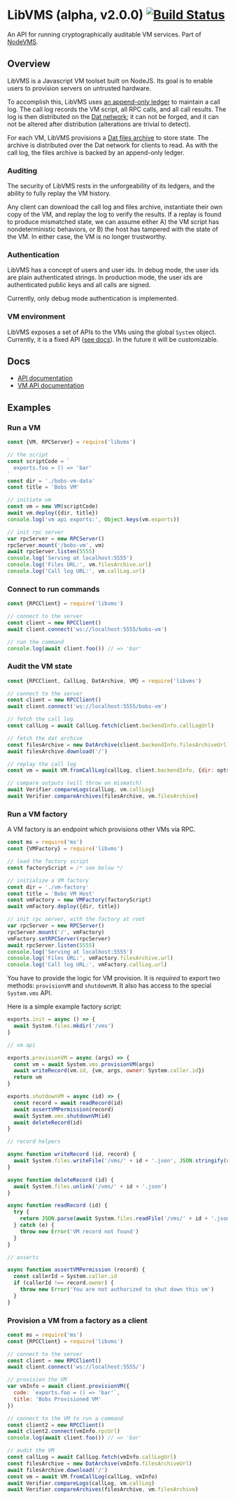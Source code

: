 # LibVMS (alpha, v2.0.0) [![Build Status](https://travis-ci.org/pfrazee/libvms.svg?branch=master)](https://travis-ci.org/pfrazee/libvms)

An API for running cryptographically auditable VM services. Part of [NodeVMS](https://npm.im/nodevms).

## Overview

LibVMS is a Javascript VM toolset built on NodeJS. Its goal is to enable users to provision servers on untrusted hardware.

To accomplish this, LibVMS uses [an append-only ledger](https://npm.im/hypercore) to maintain a call log. The call log records the VM script, all RPC calls, and all call results. The log is then distributed on the [Dat network](https://beakerbrowser.com/docs/inside-beaker/dat-files-protocol.html); it can not be forged, and it can not be altered after distribution (alterations are trivial to detect).

For each VM, LibVMS provisions a [Dat files archive](https://npm.im/hyperdrive) to store state. The archive is distributed over the Dat network for clients to read. As with the call log, the files archive is backed by an append-only ledger.

### Auditing

The security of LibVMS rests in the unforgeability of its ledgers, and the ability to fully replay the VM history.

Any client can download the call log and files archive, instantiate their own copy of the VM, and replay the log to verify the results. If a replay is found to produce mismatched state, we can assume either A) the VM script has nondeterministic behaviors, or B) the host has tampered with the state of the VM. In either case, the VM is no longer trustworthy.

### Authentication

LibVMS has a concept of users and user ids. In debug mode, the user ids are plain authenticated strings. In production mode, the user ids are authenticated public keys and all calls are signed.

Currently, only debug mode authentication is implemented.

### VM environment

LibVMS exposes a set of APIs to the VMs using the global `System` object. Currently, it is a fixed API ([see docs](./docs/vm-api.md)). In the future it will be customizable.

## Docs

 - [API documentation](./docs/api.md)
 - [VM API documentation](./docs/vm-api.md)

## Examples

### Run a VM

```js
const {VM, RPCServer} = require('libvms')

// the script
const scriptCode = `
  exports.foo = () => 'bar'
`
const dir = './bobs-vm-data'
const title = 'Bobs VM'

// initiate vm
const vm = new VM(scriptCode)
await vm.deploy({dir, title})
console.log('vm api exports:', Object.keys(vm.exports))

// init rpc server
var rpcServer = new RPCServer()
rpcServer.mount('/bobs-vm', vm)
await rpcServer.listen(5555)
console.log('Serving at localhost:5555')
console.log('Files URL:', vm.filesArchive.url)
console.log('Call log URL:', vm.callLog.url)
```

### Connect to run commands

```js
const {RPCClient} = require('libvms')

// connect to the server
const client = new RPCClient()
await client.connect('ws://localhost:5555/bobs-vm')

// run the command
console.log(await client.foo()) // => 'bar'
```

### Audit the VM state

```js
const {RPCClient, CallLog, DatArchive, VM} = require('libvms')

// connect to the server
const client = new RPCClient()
await client.connect('ws://localhost:5555/bobs-vm')

// fetch the call log
const callLog = await CallLog.fetch(client.backendInfo.callLogUrl)

// fetch the dat archive
const filesArchive = new DatArchive(client.backendInfo.filesArchiveUrl)
await filesArchive.download('/')

// replay the call log
const vm = await VM.fromCallLog(callLog, client.backendInfo, {dir: opts.dir})

// compare outputs (will throw on mismatch)
await Verifier.compareLogs(callLog, vm.callLog)
await Verifier.compareArchives(filesArchive, vm.filesArchive)
```

### Run a VM factory

A VM factory is an endpoint which provisions other VMs via RPC.

```js
const ms = require('ms')
const {VMFactory} = require('libvms')

// load the factory script
const factoryScript = /* see below */

// initialize a VM factory
const dir = './vm-factory'
const title = 'Bobs VM Host'
const vmFactory = new VMFactory(factoryScript)
await vmFactory.deploy({dir, title})

// init rpc server, with the factory at root
var rpcServer = new RPCServer()
rpcServer.mount('/', vmFactory)
vmFactory.setRPCServer(rpcServer)
await rpcServer.listen(5555)
console.log('Serving at localhost:5555')
console.log('Files URL:', vmFactory.filesArchive.url)
console.log('Call log URL:', vmFactory.callLog.url)
```

You have to provide the logic for VM provision. It is *required* to export two methods: `provisionVM` and `shutdownVM`. It also has access to the special `System.vms` API.

Here is a simple example factory script:

```js
exports.init = async () => {
  await System.files.mkdir('/vms')
}

// vm api

exports.provisionVM = async (args) => {
  const vm = await System.vms.provisionVM(args)
  await writeRecord(vm.id, {vm, args, owner: System.caller.id})
  return vm
}

exports.shutdownVM = async (id) => {
  const record = await readRecord(id)
  await assertVMPermission(record)
  await System.vms.shutdownVM(id)
  await deleteRecord(id)
}

// record helpers

async function writeRecord (id, record) {
  await System.files.writeFile('/vms/' + id + '.json', JSON.stringify(record))
}

async function deleteRecord (id) {
  await System.files.unlink('/vms/' + id + '.json')
}

async function readRecord (id) {
  try {
    return JSON.parse(await System.files.readFile('/vms/' + id + '.json'))
  } catch (e) {
    throw new Error('VM record not found')
  }
}

// asserts

async function assertVMPermission (record) {
  const callerId = System.caller.id
  if (callerId !== record.owner) {
    throw new Error('You are not authorized to shut down this vm')
  }
}
```


### Provision a VM from a factory as a client

```js
const ms = require('ms')
const {RPCClient} = require('libvms')

// connect to the server
const client = new RPCClient()
await client.connect('ws://localhost:5555/')

// provision the VM
var vmInfo = await client.provisionVM({
  code: `exports.foo = () => 'bar'`,
  title: 'Bobs Provisioned VM'
})

// connect to the VM to run a command
const client2 = new RPCClient()
await client2.connect(vmInfo.rpcUrl)
console.log(await client.foo()) // => 'bar'

// audit the VM
const callLog = await CallLog.fetch(vmInfo.callLogUrl)
const filesArchive = new DatArchive(vmInfo.filesArchiveUrl)
await filesArchive.download('/')
const vm = await VM.fromCallLog(callLog, vmInfo)
await Verifier.compareLogs(callLog, vm.callLog)
await Verifier.compareArchives(filesArchive, vm.filesArchive)
```